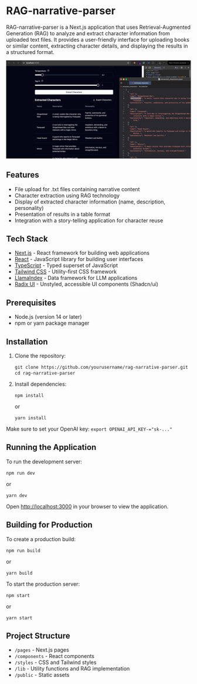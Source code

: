 # RAG-narrative-parser

RAG-narrative-parser is a Next.js application that uses Retrieval-Augmented Generation (RAG) to analyze and extract character information from uploaded text files. It provides a user-friendly interface for uploading books or similar content, extracting character details, and displaying the results in a structured format.

![RAG-narrative-parser Screenshot](./screenshot.png)

## Features

- File upload for .txt files containing narrative content
- Character extraction using RAG technology
- Display of extracted character information (name, description, personality)
- Presentation of results in a table format
- Integration with a story-telling application for character reuse

## Tech Stack

- [Next.js](https://nextjs.org/) - React framework for building web applications
- [React](https://reactjs.org/) - JavaScript library for building user interfaces
- [TypeScript](https://www.typescriptlang.org/) - Typed superset of JavaScript
- [Tailwind CSS](https://tailwindcss.com/) - Utility-first CSS framework
- [LlamaIndex](https://www.llamaindex.ai/) - Data framework for LLM applications
- [Radix UI](https://www.radix-ui.com/) - Unstyled, accessible UI components (Shadcn/ui)

## Prerequisites

- Node.js (version 14 or later)
- npm or yarn package manager

## Installation

1. Clone the repository:
   ```
   git clone https://github.com/yourusername/rag-narrative-parser.git
   cd rag-narrative-parser
   ```

2. Install dependencies:
   ```
   npm install
   ```
   or
   ```
   yarn install
   ```

Make sure to set your OpenAI key: `export OPENAI_API_KEY-="sk-..."`

## Running the Application

To run the development server:

```
npm run dev
```
or
```
yarn dev
```

Open [http://localhost:3000](http://localhost:3000) in your browser to view the application.

## Building for Production

To create a production build:

```
npm run build
```
or
```
yarn build
```

To start the production server:

```
npm start
```
or
```
yarn start
```

## Project Structure

- `/pages` - Next.js pages
- `/components` - React components
- `/styles` - CSS and Tailwind styles
- `/lib` - Utility functions and RAG implementation
- `/public` - Static assets